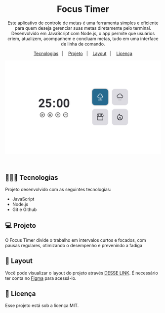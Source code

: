<h1 align="center"> Focus Timer </h1>

<p align="center">
Este aplicativo de controle de metas é uma ferramenta simples e eficiente para quem deseja gerenciar suas metas diretamente pelo terminal. Desenvolvido em JavaScript com Node.js, o app permite que usuários criem, atualizem, acompanhem e concluam metas, tudo em uma interface de linha de comando.
</p>

<p align="center">
  <a href="#-tecnologias">Tecnologias</a>&nbsp;&nbsp;&nbsp;|&nbsp;&nbsp;&nbsp;
  <a href="#-projeto">Projeto</a>&nbsp;&nbsp;&nbsp;|&nbsp;&nbsp;&nbsp;
  <a href="#-layout">Layout</a>&nbsp;&nbsp;&nbsp;|&nbsp;&nbsp;&nbsp;
  <a href="#memo-licença">Licença</a>
</p>

<p align="center">
  <img alt="License" src="https://github.com/brunooliveira7/FocusTimer2.0/blob/main/assets/Layout%20FocusTImer2.0.png">
</p>

<br>

## 🧑🏻‍💻 Tecnologias

Projeto desenvolvido com as seguintes tecnologias:

- JavaScript
- Node.js
- Git e Github

## 💻 Projeto

O Focus Timer divide o trabalho em intervalos curtos e focados, com pausas regulares, otimizando o desempenho e prevenindo a fadiga

## 🔖 Layout

Você pode visualizar o layout do projeto através [DESSE LINK](https://www.figma.com/design/PMvBs7Pdmy7mxiAhBMbEsT/Stage-05---Focus-Timer-2.0-(Copy)?node-id=0-1&node-type=canvas&t=ZmyGMYzJJBC0rOdt-0). É necessário ter conta no [Figma](https://figma.com) para acessá-lo.

## :memo: Licença

Esse projeto está sob a licença MIT.
